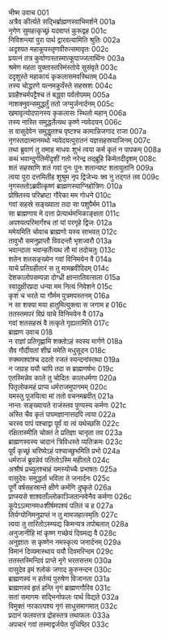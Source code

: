 भीष्म उवाच	001  
अत्रैव कीर्त्यते सद्भिर्ब्राह्मणस्वाभिमर्शने	001a  
नृगेण सुमहत्कृच्छ्रं यदवाप्तं कुरूद्वह	001c  
निविशन्त्यां पुरा पार्थ द्वारवत्यामिति श्रुतिः	002a  
अदृश्यत महाकूपस्तृणवीरुत्समावृतः	002c  
प्रयत्नं तत्र कुर्वाणास्तस्मात्कूपाज्जलार्थिनः	003a  
श्रमेण महता युक्तास्तस्मिंस्तोये सुसंवृते	003c  
ददृशुस्ते महाकायं कृकलासमवस्थितम्	004a  
तस्य चोद्धरणे यत्नमकुर्वंस्ते सहस्रशः	004c  
प्रग्रहैश्चर्मपट्टैश्च तं बद्ध्वा पर्वतोपमम्	005a  
नाशक्नुवन्समुद्धर्तुं ततो जग्मुर्जनार्दनम्	005c  
खमावृत्योदपानस्य कृकलासः स्थितो महान्	006a  
तस्य नास्ति समुद्धर्तेत्यथ कृष्णे न्यवेदयन्	006c  
स वासुदेवेन समुद्धृतश्च पृष्टश्च कामान्निजगाद राजा	007a  
नृगस्तदात्मानमथो न्यवेदयत्पुरातनं यज्ञसहस्रयाजिनम्	007c  
तथा ब्रुवाणं तु तमाह माधवः शुभं त्वया कर्म कृतं न पापकम्	008a  
कथं भवान्दुर्गतिमीदृशीं गतो नरेन्द्र तद्ब्रूहि किमेतदीदृशम्	008c  
शतं सहस्राणि शतं गवां पुनः पुनः शतान्यष्ट शतायुतानि	009a  
त्वया पुरा दत्तमितीह शुश्रुम नृप द्विजेभ्यः क्व नु तद्गतं तव	009c  
नृगस्ततोऽब्रवीत्कृष्णं ब्राह्मणस्याग्निहोत्रिणः	010a  
प्रोषितस्य परिभ्रष्टा गौरेका मम गोधने	010c  
गवां सहस्रे सङ्ख्याता तदा सा पशुपैर्मम	011a  
सा ब्राह्मणाय मे दत्ता प्रेत्यार्थमभिकाङ्क्षता	011c  
अपश्यत्परिमार्गंश्च तां यां परगृहे द्विजः	012a  
ममेयमिति चोवाच ब्राह्मणो यस्य साभवत्	012c  
तावुभौ समनुप्राप्तौ विवदन्तौ भृशज्वरौ	013a  
भवान्दाता भवान्हर्तेत्यथ तौ मां तदोचतुः	013c  
शतेन शतसङ्ख्येन गवां विनिमयेन वै	014a  
याचे प्रतिग्रहीतारं स तु मामब्रवीदिदम्	014c  
देशकालोपसम्पन्ना दोग्ध्री क्षान्तातिवत्सला	015a  
स्वादुक्षीरप्रदा धन्या मम नित्यं निवेशने	015c  
कृशं च भरते या गौर्मम पुत्रमपस्तनम्	016a  
न सा शक्या मया हातुमित्युक्त्वा स जगाम ह	016c  
ततस्तमपरं विप्रं याचे विनिमयेन वै	017a  
गवां शतसहस्रं वै तत्कृते गृह्यतामिति	017c  
ब्राह्मण उवाच	018  
न राज्ञां प्रतिगृह्णामि शक्तोऽहं स्वस्य मार्गणे	018a  
सैव गौर्दीयतां शीघ्रं ममेति मधुसूदन	018c  
रुक्ममश्वांश्च ददतो रजतं स्यन्दनांस्तथा	019a  
न जग्राह ययौ चापि तदा स ब्राह्मणर्षभः	019c  
एतस्मिन्नेव काले तु चोदितः कालधर्मणा	020a  
पितृलोकमहं प्राप्य धर्मराजमुपागमम्	020c  
यमस्तु पूजयित्वा मां ततो वचनमब्रवीत्	021a  
नान्तः सङ्ख्यायते राजंस्तव पुण्यस्य कर्मणः	021c  
अस्ति चैव कृतं पापमज्ञानात्तदपि त्वया	022a  
चरस्व पापं पश्चाद्वा पूर्वं वा त्वं यथेच्छसि	022c  
रक्षितास्मीति चोक्तं ते प्रतिज्ञा चानृता तव	023a  
ब्राह्मणस्वस्य चादानं त्रिविधस्ते व्यतिक्रमः	023c  
पूर्वं कृच्छ्रं चरिष्येऽहं पश्चाच्छुभमिति प्रभो	024a  
धर्मराजं ब्रुवन्नेवं पतितोऽस्मि महीतले	024c  
अश्रौषं प्रच्युतश्चाहं यमस्योच्चैः प्रभाषतः	025a  
वासुदेवः समुद्धर्ता भविता ते जनार्दनः	025c  
पूर्णे वर्षसहस्रान्ते क्षीणे कर्मणि दुष्कृते	026a  
प्राप्स्यसे शाश्वताँल्लोकाञ्जितान्स्वेनैव कर्मणा	026c  
कूपेऽऽत्मानमधःशीर्षमपश्यं पतितं च ह	027a  
तिर्यग्योनिमनुप्राप्तं न तु मामजहात्स्मृतिः	027c  
त्वया तु तारितोऽस्म्यद्य किमन्यत्र तपोबलात्	028a  
अनुजानीहि मां कृष्ण गच्छेयं दिवमद्य वै	028c  
अनुज्ञातः स कृष्णेन नमस्कृत्य जनार्दनम्	029a  
विमानं दिव्यमास्थाय ययौ दिवमरिन्दम	029c  
ततस्तस्मिन्दिवं प्राप्ते नृगे भरतसत्तम	030a  
वासुदेव इमं श्लोकं जगाद कुरुनन्दन	030c  
ब्राह्मणस्वं न हर्तव्यं पुरुषेण विजानता	031a  
ब्राह्मणस्वं हृतं हन्ति नृगं ब्राह्मणगौरिव	031c  
सतां समागमः सद्भिर्नाफलः पार्थ विद्यते	032a  
विमुक्तं नरकात्पश्य नृगं साधुसमागमात्	032c  
प्रदानं फलवत्तत्र द्रोहस्तत्र तथाफलः	033a  
अपचारं गवां तस्माद्वर्जयेत युधिष्ठिर	033c  
